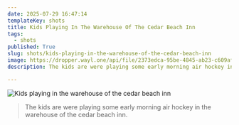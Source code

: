 ```yaml
---
date: 2025-07-29 16:47:14
templateKey: shots
title: Kids Playing In The Warehouse Of The Cedar Beach Inn
tags:
  - shots
published: True
slug: shots/kids-playing-in-the-warehouse-of-the-cedar-beach-inn
image: https://dropper.wayl.one/api/file/2373edca-95be-4845-ab23-c609af210234.png
description: The kids are were playing some early morning air hockey in the warehouse of the cedar beach inn.

---
```


![Kids playing in the warehouse of the cedar beach inn](https://dropper.wayl.one/api/file/2373edca-95be-4845-ab23-c609af210234.png)

> The kids are were playing some early morning air hockey in the warehouse of the cedar beach inn.
